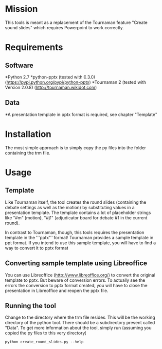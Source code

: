 Mission
=======

This tools is meant as a replacement of the Tournaman feature "Create sound slides" which requires Powerpoint to work correctly. 

Requirements
============

Software
--------

 *Python 2.7
 *python-pptx (tested with 0.3.0) (https://pypi.python.org/pypi/python-pptx)
 *Tournaman 2 (tested with Version 2.0.8) (http://tournaman.wikidot.com)

Data
----

 *A presentation template in pptx format is required, see chapter "Template"

Installation
============
The most simple approach is to simply copy the py files into the folder containing the trm file. 

Usage
=====

Template
--------
Like Tournaman itself, the tool creates the round slides (containing the debate settings as well as the motion) by substituting values in a presentation template. The template contains a lot of placeholder strings like "#m" (motion), "#j1" (adjudicator board for debate #1 in the current round).

In contrast to Tournaman, though, this tools requires the presentation template in the '''pptx''' format! Tournaman provides a sample template in ppt format. If you intend to use this sample template, you will have to find a way to convert it to pptx format

Converting sample template using Libreoffice
--------------------------------------------
You can use Libreoffice (http://www.libreoffice.org/) to convert the original template to pptx. But beware of conversion errors. To actually see the errors the conversion to pptx format created, you will have to close the presentation in Libreoffice and reopen the pptx file. 

Running the tool
----------------
Change to the directory where the trm file resides. This will be the working directory of the python tool. There should be a subdirectory present called "Data". To get more information about the tool, simply run (assuming you copied the py files to this very directory)

    python create_round_slides.py --help


